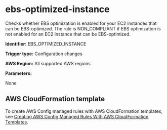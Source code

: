 # ebs\-optimized\-instance<a name="ebs-optimized-instance"></a>

Checks whether EBS optimization is enabled for your EC2 instances that can be EBS\-optimized\. The rule is NON\_COMPLIANT if EBS optimization is not enabled for an EC2 instance that can be EBS\-optimized\.

**Identifier:** EBS\_OPTIMIZED\_INSTANCE

**Trigger type:** Configuration changes

**AWS Region:** All supported AWS regions

**Parameters:**

None  

## AWS CloudFormation template<a name="w29aac11c33c17b7d125c15"></a>

To create AWS Config managed rules with AWS CloudFormation templates, see [Creating AWS Config Managed Rules With AWS CloudFormation Templates](aws-config-managed-rules-cloudformation-templates.md)\.